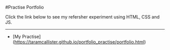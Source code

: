 #Practise Portfolio

Click the link below to see my refersher experiment using HTML, CSS and JS.

-----------------------------

- [My Practise] (https://taramcallister.github.io/portfolio_practise/portfolio.html)
